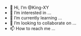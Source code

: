 - 👋 Hi, I’m @King-XY
- 👀 I’m interested in ...
- 🌱 I’m currently learning ...
- 💞️ I’m looking to collaborate on ...
- 📫 How to reach me ...

<!---
King-XY/King-XY is a ✨ special ✨ repository because its `README.md` (this file) appears on your GitHub profile.
You can click the Preview link to take a look at your changes.
--->
